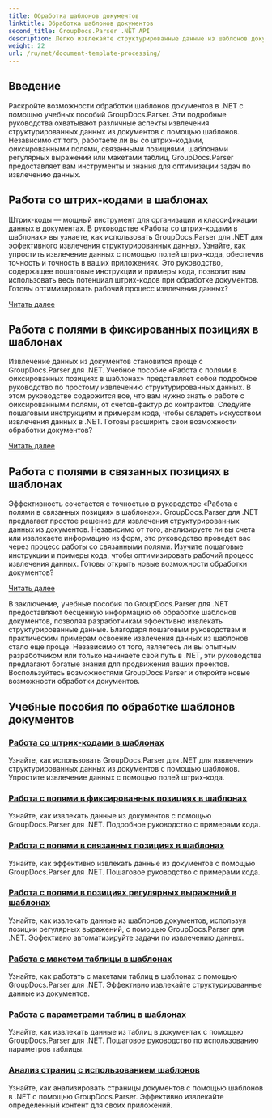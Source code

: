 ```yaml
---
title: Обработка шаблонов документов
linktitle: Обработка шаблонов документов
second_title: GroupDocs.Parser .NET API
description: Легко извлекайте структурированные данные из шаблонов документов с помощью GroupDocs.Parser для .NET. Научитесь работать со штрих-кодами, полями, регулярными выражениями и макетами таблиц.
weight: 22
url: /ru/net/document-template-processing/
---
```


## Введение

Раскройте возможности обработки шаблонов документов в .NET с помощью учебных пособий GroupDocs.Parser. Эти подробные руководства охватывают различные аспекты извлечения структурированных данных из документов с помощью шаблонов. Независимо от того, работаете ли вы со штрих-кодами, фиксированными полями, связанными позициями, шаблонами регулярных выражений или макетами таблиц, GroupDocs.Parser предоставляет вам инструменты и знания для оптимизации задач по извлечению данных.

## Работа со штрих-кодами в шаблонах

Штрих-коды — мощный инструмент для организации и классификации данных в документах. В руководстве «Работа со штрих-кодами в шаблонах» вы узнаете, как использовать GroupDocs.Parser для .NET для эффективного извлечения структурированных данных. Узнайте, как упростить извлечение данных с помощью полей штрих-кода, обеспечив точность и точность в ваших приложениях. Это руководство, содержащее пошаговые инструкции и примеры кода, позволит вам использовать весь потенциал штрих-кодов при обработке документов. Готовы оптимизировать рабочий процесс извлечения данных?

[Читать далее](./working-with-barcodes-in-templates/)

## Работа с полями в фиксированных позициях в шаблонах

Извлечение данных из документов становится проще с GroupDocs.Parser для .NET. Учебное пособие «Работа с полями в фиксированных позициях в шаблонах» представляет собой подробное руководство по простому извлечению структурированных данных. В этом руководстве содержится все, что вам нужно знать о работе с фиксированными полями, от счетов-фактур до контрактов. Следуйте пошаговым инструкциям и примерам кода, чтобы овладеть искусством извлечения данных в .NET. Готовы расширить свои возможности обработки документов?

[Читать далее](./working-with-fields-at-fixed-positions-in-templates/)

## Работа с полями в связанных позициях в шаблонах

Эффективность сочетается с точностью в руководстве «Работа с полями в связанных позициях в шаблонах». GroupDocs.Parser для .NET предлагает простое решение для извлечения структурированных данных из документов. Независимо от того, анализируете ли вы счета или извлекаете информацию из форм, это руководство проведет вас через процесс работы со связанными полями. Изучите пошаговые инструкции и примеры кода, чтобы оптимизировать рабочий процесс извлечения данных. Готовы открыть новые возможности обработки документов?

[Читать далее](./working-with-fields-at-linked-positions-in-templates/)

В заключение, учебные пособия по GroupDocs.Parser для .NET предоставляют бесценную информацию об обработке шаблонов документов, позволяя разработчикам эффективно извлекать структурированные данные. Благодаря пошаговым руководствам и практическим примерам освоение извлечения данных из шаблонов стало еще проще. Независимо от того, являетесь ли вы опытным разработчиком или только начинаете свой путь в .NET, эти руководства предлагают богатые знания для продвижения ваших проектов. Воспользуйтесь возможностями GroupDocs.Parser и откройте новые возможности обработки документов.

## Учебные пособия по обработке шаблонов документов
### [Работа со штрих-кодами в шаблонах](./working-with-barcodes-in-templates/)
Узнайте, как использовать GroupDocs.Parser для .NET для извлечения структурированных данных из документов с помощью шаблонов. Упростите извлечение данных с помощью полей штрих-кода.
### [Работа с полями в фиксированных позициях в шаблонах](./working-with-fields-at-fixed-positions-in-templates/)
Узнайте, как извлекать данные из документов с помощью GroupDocs.Parser для .NET. Подробное руководство с примерами кода.
### [Работа с полями в связанных позициях в шаблонах](./working-with-fields-at-linked-positions-in-templates/)
Узнайте, как эффективно извлекать данные из документов с помощью GroupDocs.Parser для .NET. Пошаговое руководство с примерами кода.
### [Работа с полями в позициях регулярных выражений в шаблонах](./working-with-fields-at-regex-positions-in-templates/)
Узнайте, как извлекать данные из шаблонов документов, используя позиции регулярных выражений, с помощью GroupDocs.Parser для .NET. Эффективно автоматизируйте задачи по извлечению данных.
### [Работа с макетом таблицы в шаблонах](./working-with-table-layout-in-templates/)
Узнайте, как работать с макетами таблиц в шаблонах с помощью GroupDocs.Parser для .NET. Эффективно извлекайте структурированные данные из документов.
### [Работа с параметрами таблиц в шаблонах](./working-with-table-parameters-in-templates/)
Узнайте, как извлекать данные из таблиц в документах с помощью GroupDocs.Parser для .NET. Пошаговое руководство по использованию параметров таблицы.
### [Анализ страниц с использованием шаблонов](./parse-pages-using-templates/)
Узнайте, как анализировать страницы документов с помощью шаблонов в .NET с помощью GroupDocs.Parser. Эффективно извлекайте определенный контент для своих приложений.